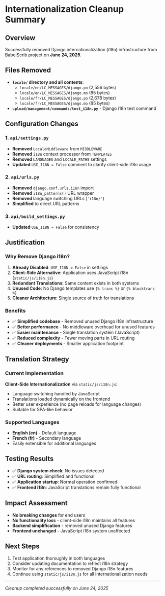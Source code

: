 # Internationalization Cleanup Summary

## Overview
Successfully removed Django internationalization (i18n) infrastructure from BabelScrib project on **June 24, 2025**.

## Files Removed
- **`locale/` directory and all contents**:
  - `locale/en/LC_MESSAGES/django.po` (2,556 bytes)
  - `locale/en/LC_MESSAGES/django.mo` (85 bytes)
  - `locale/fr/LC_MESSAGES/django.po` (2,678 bytes)
  - `locale/fr/LC_MESSAGES/django.mo` (85 bytes)
- **`upload/management/commands/test_i18n.py`** - Django i18n test command

## Configuration Changes

### 1. `api/settings.py`
- **Removed** `LocaleMiddleware` from `MIDDLEWARE`
- **Removed** `i18n` context processor from `TEMPLATES`
- **Removed** `LANGUAGES` and `LOCALE_PATHS` settings
- **Updated** `USE_I18N = False` comment to clarify client-side i18n usage

### 2. `api/urls.py`
- **Removed** `django.conf.urls.i18n` import
- **Removed** `i18n_patterns()` URL wrapper
- **Removed** language switching URLs (`'i18n/'`)
- **Simplified** to direct URL patterns

### 3. `api/build_settings.py`
- **Updated** `USE_I18N = False` for consistency

## Justification

### Why Remove Django i18n?
1. **Already Disabled**: `USE_I18N = False` in settings
2. **Client-Side Alternative**: Application uses JavaScript i18n (`static/js/i18n.js`)
3. **Redundant Translations**: Same content exists in both systems
4. **Unused Code**: No Django templates use `{% trans %}` or `{% blocktrans %}`
5. **Cleaner Architecture**: Single source of truth for translations

### Benefits
- ✅ **Simplified codebase** - Removed unused Django i18n infrastructure
- ✅ **Better performance** - No middleware overhead for unused features
- ✅ **Easier maintenance** - Single translation system (JavaScript)
- ✅ **Reduced complexity** - Fewer moving parts in URL routing
- ✅ **Cleaner deployments** - Smaller application footprint

## Translation Strategy

### Current Implementation
**Client-Side Internationalization** via `static/js/i18n.js`:
- Language switching handled by JavaScript
- Translations loaded dynamically on the frontend
- Better user experience (no page reloads for language changes)
- Suitable for SPA-like behavior

### Supported Languages
- **English (en)** - Default language
- **French (fr)** - Secondary language
- Easily extensible for additional languages

## Testing Results
- ✅ **Django system check**: No issues detected
- ✅ **URL routing**: Simplified and functional
- ✅ **Application startup**: Normal operation confirmed
- ✅ **Frontend i18n**: JavaScript translations remain fully functional

## Impact Assessment
- **No breaking changes** for end users
- **No functionality loss** - client-side i18n maintains all features
- **Backend simplification** - removed unused Django features
- **Frontend unchanged** - JavaScript i18n system unaffected

## Next Steps
1. Test application thoroughly in both languages
2. Consider updating documentation to reflect i18n strategy
3. Monitor for any references to removed Django i18n features
4. Continue using `static/js/i18n.js` for all internationalization needs

---
*Cleanup completed successfully on June 24, 2025*
